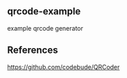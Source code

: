 ## qrcode-example

example qrcode generator
## References
<a href="https://github.com/codebude/QRCoder">https://github.com/codebude/QRCoder</a>
